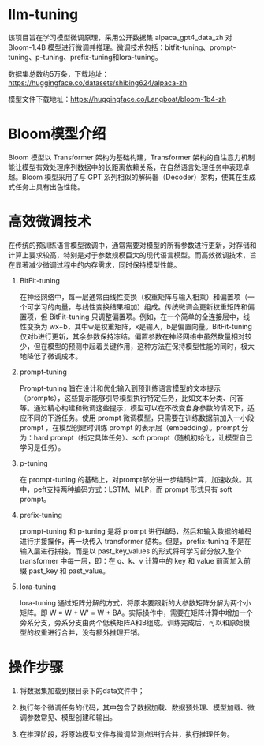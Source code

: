 # llm-tuning
该项目旨在学习模型微调原理，采用公开数据集 alpaca_gpt4_data_zh 对 Bloom-1.4B 模型进行微调并推理。微调技术包括：bitfit-tuning、prompt-tuning、p-tuning、prefix-tuning和lora-tuning。

数据集总数约5万条，下载地址：https://huggingface.co/datasets/shibing624/alpaca-zh

模型文件下载地址：https://huggingface.co/Langboat/bloom-1b4-zh

# Bloom模型介绍
Bloom 模型以 Transformer 架构为基础构建，Transformer 架构的自注意力机制能让模型有效处理序列数据中的长距离依赖关系，在自然语言处理任务中表现卓越。Bloom 模型采用了与 GPT 系列相似的解码器（Decoder）架构，使其在生成式任务上具有出色性能。

# 高效微调技术
在传统的预训练语言模型微调中，通常需要对模型的所有参数进行更新，对存储和计算上要求较高，特别是对于参数规模巨大的现代语言模型。而高效微调技术，旨在显著减少微调过程中的内存需求，同时保持模型性能。

1. BitFit-tuning

   在神经网络中，每一层通常由线性变换（权重矩阵与输入相乘）和偏置项（一个可学习的向量，与线性变换结果相加）组成。传统微调会更新权重矩阵和偏置项，但 BitFit-tuning 只调整偏置项。例如，在一个简单的全连接层中，线性变换为 wx+b，其中w是权重矩阵，x是输入，b是偏置向量。BitFit-tuning 仅对b进行更新，其余参数保持冻结。偏置参数在神经网络中虽然数量相对较少，但在模型的预测中起着关键作用，这种方法在保持模型性能的同时，极大地降低了微调成本。
   
2. prompt-tuning

   Prompt-tuning 旨在设计和优化输入到预训练语言模型的文本提示（prompts），这些提示能够引导模型执行特定任务，比如文本分类、问答等。通过精心构建和微调这些提示，模型可以在不改变自身参数的情况下，适应不同的下游任务。使用 prompt 微调模型，只需要在训练数据前加入一小段 prompt ，在模型创建时训练 prompt 的表示层（embedding）。prompt 分为：hard prompt（指定具体任务）、soft prompt（随机初始化，让模型自己学习是任务）。
   
3. p-tuning

   在 prompt-tuning 的基础上，对prompt部分进一步编码计算，加速收敛。其中，peft支持两种编码方式：LSTM、MLP，而 prompt 形式只有 soft prompt。
   
4. prefix-tuning

   prompt-tuning 和 p-tuning 是将 prompt 进行编码，然后和输入数据的编码进行拼接操作，再一块传入 transformer 结构。但是，prefix-tuning 不是在输入层进行拼接，而是以 past_key_values 的形式将可学习部分放入整个 transformer 中每一层，即：在 q、k、v 计算中的 key 和 value 前面加入前缀 past_key 和 past_value。
   
5. lora-tuning

   lora-tuning 通过矩阵分解的方式，将原本要跟新的大参数矩阵分解为两个小矩阵。即 W = W + W' = W + BA。实际操作中，需要在矩阵计算中增加一个旁系分支，旁系分支由两个低秩矩阵A和B组成。训练完成后，可以和原始模型的权重进行合并，没有额外推理开销。

# 操作步骤
1. 将数据集加载到根目录下的data文件中；
   
2. 执行每个微调任务的代码，其中包含了数据加载、数据预处理、模型加载、微调参数常见、模型创建和输出。

3. 在推理阶段，将原始模型文件与微调监测点进行合并，执行推理任务。


